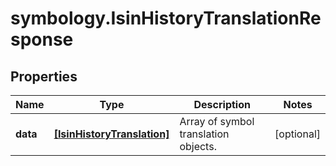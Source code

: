 # symbology.IsinHistoryTranslationResponse

## Properties

Name | Type | Description | Notes
------------ | ------------- | ------------- | -------------
**data** | [**[IsinHistoryTranslation]**](IsinHistoryTranslation.md) | Array of symbol translation objects. | [optional] 


